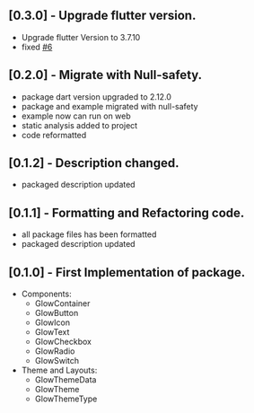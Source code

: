 ## [0.3.0] - Upgrade flutter version.
* Upgrade flutter Version to 3.7.10
* fixed [#6](https://github.com/payam-zahedi/flutter-glow/issues/6)

## [0.2.0] - Migrate with Null-safety.
* package dart version upgraded to 2.12.0
* package and example migrated with null-safety
* example now can run on web
* static analysis added to project
* code reformatted

## [0.1.2] - Description changed.
* packaged description updated

## [0.1.1] - Formatting and Refactoring code.

* all package files has been formatted
* packaged description updated

## [0.1.0] - First Implementation of package.

* Components:
	* GlowContainer
	* GlowButton
	* GlowIcon
	* GlowText
	* GlowCheckbox
	* GlowRadio
	* GlowSwitch
* Theme and Layouts:
	* GlowThemeData
	* GlowTheme
	* GlowThemeType
